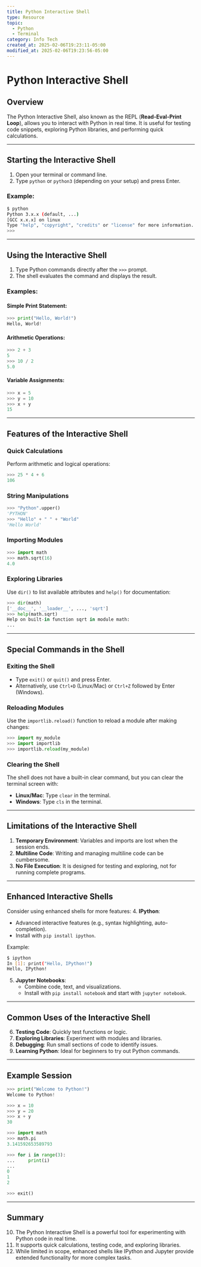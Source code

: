 ```yaml
---
title: Python Interactive Shell
type: Resource
topic:
  - Python
  - Terminal
category: Info Tech
created_at: 2025-02-06T19:23:11-05:00
modified_at: 2025-02-06T19:23:56-05:00
---
```



# Python Interactive Shell

## Overview
The Python Interactive Shell, also known as the REPL (**Read-Eval-Print Loop**), allows you to interact with Python in real time. It is useful for testing code snippets, exploring Python libraries, and performing quick calculations.

---

## Starting the Interactive Shell
1. Open your terminal or command line.
2. Type `python` or `python3` (depending on your setup) and press Enter.

### Example:
```bash
$ python
Python 3.x.x (default, ...)
[GCC x.x.x] on linux
Type "help", "copyright", "credits" or "license" for more information.
>>>
```

---

## Using the Interactive Shell
1. Type Python commands directly after the `>>>` prompt.
2. The shell evaluates the command and displays the result.

### Examples:
#### Simple Print Statement:
```python
>>> print("Hello, World!")
Hello, World!
```

#### Arithmetic Operations:
```python
>>> 2 + 3
5
>>> 10 / 2
5.0
```

#### Variable Assignments:
```python
>>> x = 5
>>> y = 10
>>> x + y
15
```

---

## Features of the Interactive Shell

### Quick Calculations
Perform arithmetic and logical operations:
```python
>>> 25 * 4 + 6
106
```

### String Manipulations
```python
>>> "Python".upper()
'PYTHON'
>>> "Hello" + " " + "World"
'Hello World'
```

### Importing Modules
```python
>>> import math
>>> math.sqrt(16)
4.0
```

### Exploring Libraries
Use `dir()` to list available attributes and `help()` for documentation:
```python
>>> dir(math)
['__doc__', '__loader__', ..., 'sqrt']
>>> help(math.sqrt)
Help on built-in function sqrt in module math:
...
```

---

## Special Commands in the Shell

### Exiting the Shell
- Type `exit()` or `quit()` and press Enter.
- Alternatively, use `Ctrl+D` (Linux/Mac) or `Ctrl+Z` followed by Enter (Windows).

### Reloading Modules
Use the `importlib.reload()` function to reload a module after making changes:
```python
>>> import my_module
>>> import importlib
>>> importlib.reload(my_module)
```

### Clearing the Shell
The shell does not have a built-in clear command, but you can clear the terminal screen with:
- **Linux/Mac**: Type `clear` in the terminal.
- **Windows**: Type `cls` in the terminal.

---

## Limitations of the Interactive Shell
1. **Temporary Environment**: Variables and imports are lost when the session ends.
2. **Multiline Code**: Writing and managing multiline code can be cumbersome.
3. **No File Execution**: It is designed for testing and exploring, not for running complete programs.

---

## Enhanced Interactive Shells
Consider using enhanced shells for more features:
4. **IPython**:
   - Advanced interactive features (e.g., syntax highlighting, auto-completion).
   - Install with `pip install ipython`.

   Example:
   ```bash
   $ ipython
   In [1]: print("Hello, IPython!")
   Hello, IPython!
   ```

5. **Jupyter Notebooks**:
   - Combine code, text, and visualizations.
   - Install with `pip install notebook` and start with `jupyter notebook`.

---

## Common Uses of the Interactive Shell
6. **Testing Code**: Quickly test functions or logic.
7. **Exploring Libraries**: Experiment with modules and libraries.
8. **Debugging**: Run small sections of code to identify issues.
9. **Learning Python**: Ideal for beginners to try out Python commands.

---

## Example Session
```python
>>> print("Welcome to Python!")
Welcome to Python!

>>> x = 10
>>> y = 20
>>> x + y
30

>>> import math
>>> math.pi
3.141592653589793

>>> for i in range(3):
...     print(i)
...
0
1
2

>>> exit()
```

---

## Summary
10. The Python Interactive Shell is a powerful tool for experimenting with Python code in real time.
11. It supports quick calculations, testing code, and exploring libraries.
12. While limited in scope, enhanced shells like IPython and Jupyter provide extended functionality for more complex tasks.
